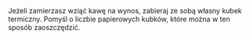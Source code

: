 ---
layout: nothing
categories: Zakupy
tags: tip
body: Jeżeli zamierzasz wziąć kawę na wynos, zabieraj ze sobą własny kubek termiczny. Pomyśl o liczbie papierowych kubków, które można w ten sposób zaoszczędzić.
---